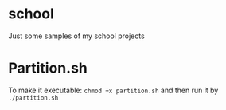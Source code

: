 # school
Just some samples of my school projects

# Partition.sh
To make it executable:
`chmod +x partition.sh`
and then run it by `./partition.sh`
